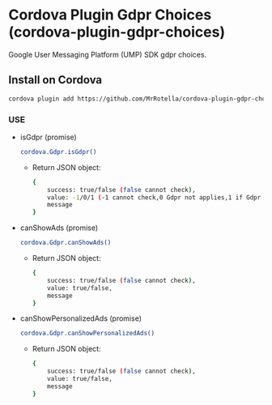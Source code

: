 # Cordova Plugin Gdpr Choices (cordova-plugin-gdpr-choices)

Google User Messaging Platform (UMP) SDK gdpr choices.

## Install on Cordova
```bash
cordova plugin add https://github.com/MrRotella/cordova-plugin-gdpr-choices.git
```

### USE
- isGdpr (promise)
    ```bash
    cordova.Gdpr.isGdpr()
    ```
    - Return JSON object:
        ```bash
        {
            success: true/false (false cannot check),
            value: -1/0/1 (-1 cannot check,0 Gdpr not applies,1 if Gdpr applies),
            message        
        }
        ```
- canShowAds (promise)
    ```bash
    cordova.Gdpr.canShowAds()
    ```
    - Return JSON object:
        ```bash
        {
            success: true/false (false cannot check),
            value: true/false,
            message        
        }
        ```
- canShowPersonalizedAds (promise)
    ```bash
    cordova.Gdpr.canShowPersonalizedAds()
    ```
    - Return JSON object:
        ```bash
        {
            success: true/false (false cannot check),
            value: true/false,
            message        
        }
        ```
    